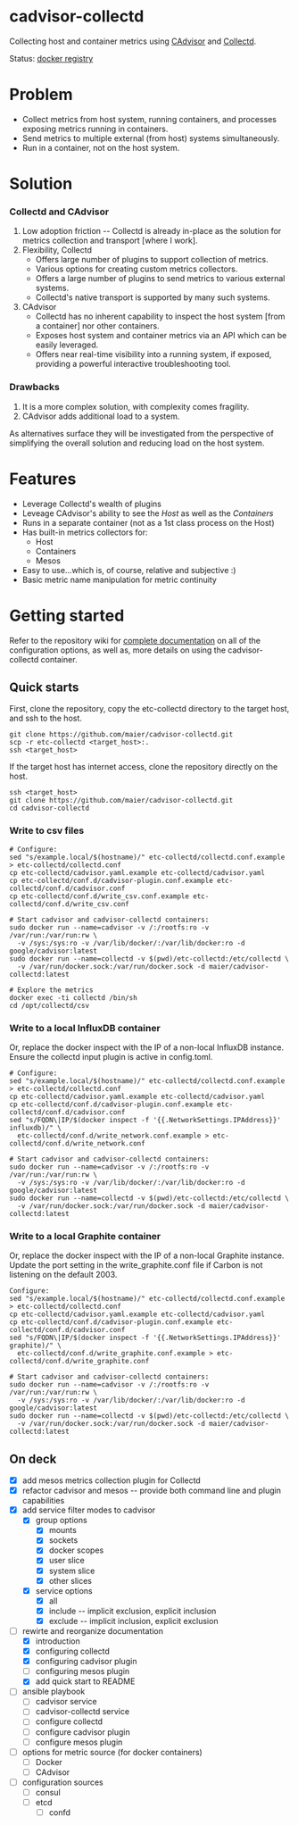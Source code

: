 # cadvisor-collectd

Collecting host and container metrics using [CAdvisor](https://registry.hub.docker.com/u/google/cadvisor/) and [Collectd](https://github.com/collectd/collectd/).

Status: [docker registry](https://registry.hub.docker.com/u/maier/cadvisor-collectd/)


# Problem

* Collect metrics from host system, running containers, and processes exposing metrics running in containers.
* Send metrics to multiple external (from host) systems simultaneously.
* Run in a container, not on the host system.


# Solution

### Collectd and CAdvisor

1. Low adoption friction -- Collectd is already in-place as the solution for metrics collection and transport [where I work].
1. Flexibility, Collectd
   * Offers large number of plugins to support collection of metrics.
   * Various options for creating custom metrics collectors.
   * Offers a large number of plugins to send metrics to various external systems.
   * Collectd's native transport is supported by many such systems.
1. CAdvisor
   * Collectd has no inherent capability to inspect the host system [from a container] nor other containers.
   * Exposes host system and container metrics via an API which can be easily leveraged.
   * Offers near real-time visibility into a running system, if exposed, providing a powerful interactive troubleshooting tool.


### Drawbacks

1. It is a more complex solution, with complexity comes fragility.
1. CAdvisor adds additional load to a system.

As alternatives surface they will be investigated from the perspective of simplifying the overall solution and reducing load on the host system.

# Features

* Leverage Collectd's wealth of plugins
* Leveage CAdvisor's ability to see the *Host* as well as the *Containers*
* Runs in a separate container (not as a 1st class process on the Host)
* Has built-in metrics collectors for:
   * Host
   * Containers
   * Mesos
* Easy to use...which is, of course, relative and subjective :)
* Basic metric name manipulation for metric continuity

# Getting started

Refer to the repository wiki for [complete documentation](https://github.com/maier/cadvisor-collectd/wiki) on all of the configuration options, as well as, more details on using the cadvisor-collectd container.

## Quick starts

First, clone the repository, copy the etc-collectd directory to the target host, and ssh to the host.

```
git clone https://github.com/maier/cadvisor-collectd.git
scp -r etc-collectd <target_host>:.
ssh <target_host>
```

If the target host has internet access, clone the repository directly on the host.

```
ssh <target_host>
git clone https://github.com/maier/cadvisor-collectd.git
cd cadvisor-collectd
```

### Write to csv files

```
# Configure:
sed "s/example.local/$(hostname)/" etc-collectd/collectd.conf.example > etc-collectd/collectd.conf
cp etc-collectd/cadvisor.yaml.example etc-collectd/cadvisor.yaml
cp etc-collectd/conf.d/cadvisor-plugin.conf.example etc-collectd/conf.d/cadvisor.conf
cp etc-collectd/conf.d/write_csv.conf.example etc-collectd/conf.d/write_csv.conf

# Start cadvisor and cadvisor-collectd containers:
sudo docker run --name=cadvisor -v /:/rootfs:ro -v /var/run:/var/run:rw \
  -v /sys:/sys:ro -v /var/lib/docker/:/var/lib/docker:ro -d google/cadvisor:latest
sudo docker run --name=collectd -v $(pwd)/etc-collectd:/etc/collectd \
  -v /var/run/docker.sock:/var/run/docker.sock -d maier/cadvisor-collectd:latest

# Explore the metrics
docker exec -ti collectd /bin/sh
cd /opt/collectd/csv
```

### Write to a local InfluxDB container

Or, replace the docker inspect with the IP of a non-local InfluxDB instance. Ensure the collectd input plugin is active in config.toml.

```
# Configure:
sed "s/example.local/$(hostname)/" etc-collectd/collectd.conf.example > etc-collectd/collectd.conf
cp etc-collectd/cadvisor.yaml.example etc-collectd/cadvisor.yaml
cp etc-collectd/conf.d/cadvisor-plugin.conf.example etc-collectd/conf.d/cadvisor.conf
sed "s/FQDN\|IP/$(docker inspect -f '{{.NetworkSettings.IPAddress}}' influxdb)/" \
  etc-collectd/conf.d/write_network.conf.example > etc-collectd/conf.d/write_network.conf

# Start cadvisor and cadvisor-collectd containers:
sudo docker run --name=cadvisor -v /:/rootfs:ro -v /var/run:/var/run:rw \
  -v /sys:/sys:ro -v /var/lib/docker/:/var/lib/docker:ro -d google/cadvisor:latest
sudo docker run --name=collectd -v $(pwd)/etc-collectd:/etc/collectd \
  -v /var/run/docker.sock:/var/run/docker.sock -d maier/cadvisor-collectd:latest
```

### Write to a local Graphite container

Or, replace the docker inspect with the IP of a non-local Graphite instance. Update the port setting in the write_graphite.conf file if Carbon is not listening on the default 2003.

```
Configure:
sed "s/example.local/$(hostname)/" etc-collectd/collectd.conf.example > etc-collectd/collectd.conf
cp etc-collectd/cadvisor.yaml.example etc-collectd/cadvisor.yaml
cp etc-collectd/conf.d/cadvisor-plugin.conf.example etc-collectd/conf.d/cadvisor.conf
sed "s/FQDN\|IP/$(docker inspect -f '{{.NetworkSettings.IPAddress}}' graphite)/" \
  etc-collectd/conf.d/write_graphite.conf.example > etc-collectd/conf.d/write_graphite.conf

# Start cadvisor and cadvisor-collectd containers:
sudo docker run --name=cadvisor -v /:/rootfs:ro -v /var/run:/var/run:rw \
  -v /sys:/sys:ro -v /var/lib/docker/:/var/lib/docker:ro -d google/cadvisor:latest
sudo docker run --name=collectd -v $(pwd)/etc-collectd:/etc/collectd \
  -v /var/run/docker.sock:/var/run/docker.sock -d maier/cadvisor-collectd:latest

```

## On deck

- [x] add mesos metrics collection plugin for Collectd
- [x] refactor cadvisor and mesos -- provide both command line and plugin capabilities
- [x] add service filter modes to cadvisor
    - [x] group options
        - [x] mounts
        - [x] sockets
        - [x] docker scopes
        - [x] user slice
        - [x] system slice
        - [x] other slices
    - [x] service options
        - [x] all
        - [x] include -- implicit exclusion, explicit inclusion
        - [x] exclude -- implicit inclusion, explicit exclusion
- [ ] rewirte and reorganize documentation
    - [x] introduction
    - [x] configuring collectd
    - [x] configuring cadvisor plugin
    - [ ] configuring mesos plugin
    - [x] add quick start to README
- [ ] ansible playbook
    - [ ] cadvisor service
    - [ ] cadvisor-collectd service
    - [ ] configure collectd
    - [ ] configure cadvisor plugin
    - [ ] configure mesos plugin
- [ ] options for metric source (for docker containers)
    - [ ] Docker
    - [ ] CAdvisor
- [ ] configuration sources
    - [ ] consul
    - [ ] etcd
        - [ ] confd
